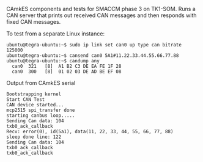 <!--
#
# Copyright 2016, Data61
# Commonwealth Scientific and Industrial Research Organisation (CSIRO)
# ABN 41 687 119 230.
# This software may be distributed and modified according to the terms of
# the BSD 2-Clause license. Note that NO WARRANTY is provided.
# See "LICENSE_BSD2.txt" for details.
# @TAG(D61_BSD)
#
-->

CAmkES components and tests for SMACCM phase 3 on TK1-SOM.
Runs a CAN server that prints out received CAN messages and then
responds with fixed CAN messages.  

To test from a separate Linux instance:
~~~~
ubuntu@tegra-ubuntu:~$ sudo ip link set can0 up type can bitrate 125000
ubuntu@tegra-ubuntu:~$ cansend can0 5A1#11.22.33.44.55.66.77.88
ubuntu@tegra-ubuntu:~$ candump any
  can0  321   [8]  A1 B2 C3 DE EA FE 1F 28
  can0  300   [8]  01 02 03 DE AD BE EF 08
~~~~

Output from CAmkES serial
~~~~
Bootstrapping kernel
Start CAN Test
CAN device started...
mcp2515 spi_transfer done
starting canbus loop.....
Sending Can data: 104
txb0_ack_callback
Recv: error(0), id(5a1), data(11, 22, 33, 44, 55, 66, 77, 88)
sleep done line: 122
Sending Can data: 104
txb0_ack_callback
txb0_ack_callback
~~~~

